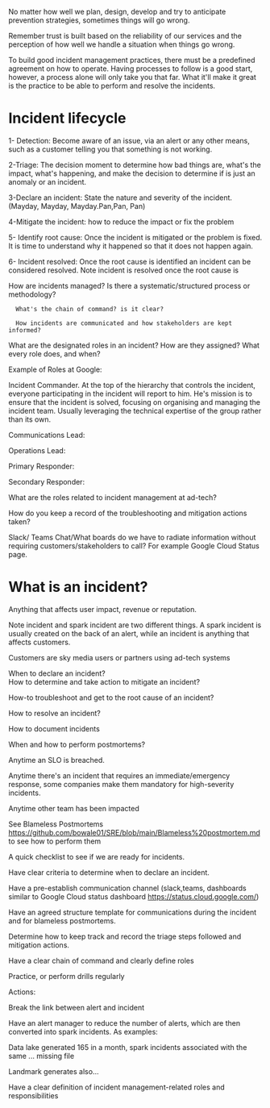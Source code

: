 No matter how well we plan, design, develop and try to anticipate prevention strategies, sometimes things will go wrong.

Remember trust is built based on the reliability of our services and the perception of how well we handle a situation when things go wrong.

To build good incident management practices, there must be a predefined agreement on how to operate. Having processes to follow is a good start, however, a process alone will only take you that far.  What it'll make it great is the practice to be able to perform and resolve the incidents.

# Incident lifecycle

1- Detection: Become aware of an issue, via an alert or any other means, such as a customer telling you that something is not working.

2-Triage: The decision moment to determine how bad things are, what's the impact, what's happening, and make the decision to determine if is just an anomaly or an incident.

3-Declare an incident: State the nature and severity of the incident. (Mayday, Mayday, Mayday.Pan,Pan, Pan)  

4-Mitigate the incident: how to reduce the impact or fix the problem 

5- Identify root cause: Once the incident is mitigated or the problem is fixed. It is time to understand why it happened so that it does not happen again. 

6- Incident resolved: Once the root cause is identified an incident can be considered resolved. Note incident is resolved once the root cause is  

 

How are incidents managed? Is there a systematic/structured process or methodology?

      What's the chain of command? is it clear?

      How incidents are communicated and how stakeholders are kept informed?


What are the designated roles in an incident? How are they assigned? What every role does, and when? 

Example of Roles at Google:

Incident Commander. At the top of the hierarchy that controls the incident, everyone participating in the incident will report to him. He's mission is to ensure that the incident is solved, focusing on organising and managing the incident team. Usually leveraging the technical expertise of the group rather than its own.  

Communications Lead:

Operations Lead:

Primary Responder:

Secondary Responder:

 

What are the roles related to incident management at ad-tech?

How do you keep a record of the troubleshooting and mitigation actions taken?

Slack/ Teams Chat/What boards do we have to radiate information without requiring customers/stakeholders to call? For example Google Cloud Status page.

 

# What is an incident?
Anything that affects user impact, revenue or reputation. 

Note incident and spark incident are two different things. A spark incident is usually created on the back of an alert, while an incident is anything that affects customers. 

Customers are sky media users or partners using ad-tech systems


When to declare an incident?  
How to determine and take action to mitigate an incident?

How-to troubleshoot and get to the root cause of an incident?

How to resolve an incident?

How to document incidents

When and how to perform postmortems?

Anytime an SLO is breached.

Anytime there's an incident that requires an immediate/emergency response, some companies make them mandatory for high-severity incidents.

Anytime other team has been impacted



 See  Blameless Postmortems https://github.com/bowale01/SRE/blob/main/Blameless%20postmortem.md  to see how to perform them

A quick checklist to see if we are ready for incidents.

Have clear criteria to determine when to declare an incident. 

Have a pre-establish communication channel (slack,teams, dashboards similar  to Google Cloud status dashboard https://status.cloud.google.com/)

Have an agreed structure template for communications during the incident and for blameless postmortems.

Determine how to keep track and record the triage steps followed and mitigation actions. 

Have a clear chain of command and clearly define roles 

Practice, or perform drills regularly


Actions:

Break the link between alert and incident

Have an alert manager to reduce the number of alerts, which are then converted into spark incidents. As examples:

Data lake generated 165 in a month, spark incidents associated with the same ... missing file

Landmark generates also... 

Have a clear definition of incident management-related roles and responsibilities
